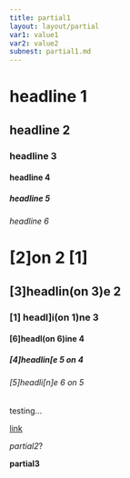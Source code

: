 ```yaml
---
title: partial1
layout: layout/partial
var1: value1
var2: value2
subnest: partial1.md
---
```


# headline 1
## headline 2
### headline 3
#### headline 4
##### headline 5
###### headline 6


# [2]on 2 [1]
## [3]headlin(on 3)e 2
### [1] headl]i(on 1)ne 3
#### [6]headl(on 6)ine 4
##### [4]headlin[e 5 on 4
###### [5]headli[n]e 6 on 5

testing...

[link](http://url)

*partial2*?

__partial3__

